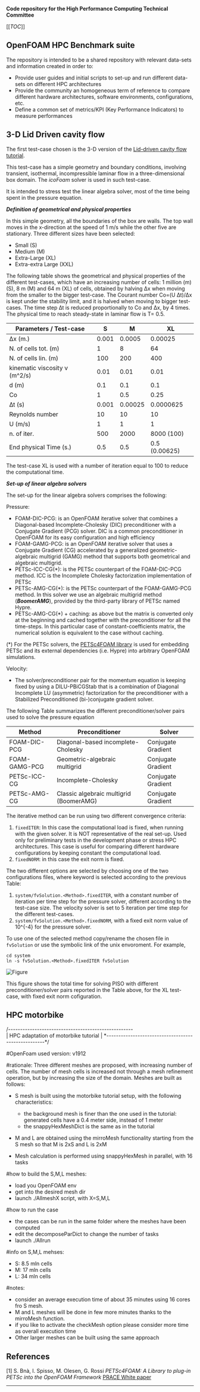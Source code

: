 **Code repository for the High Performance Computing Technical Committee**

[[_TOC_]]

## OpenFOAM HPC Benchmark suite

The repository is intended to be a shared repository with relevant data-sets and information created in order to:

- Provide user guides and initial scripts to set-up and run different data-sets on different HPC architectures
- Provide the community an homogeneous term of reference to compare different hardware architectures, software environments, configurations, etc.
- Define a common set of metrics/KPI (Key Performance Indicators) to measure performances


## 3-D Lid Driven cavity flow

[//]: <>  (**3-D Lid Driven cavity flow**)


The first test-case chosen is the 3-D version of the [Lid-driven cavity flow tutorial](https://www.openfoam.com/documentation/tutorial-guide/tutorialse2.php).

This test-case has a simple geometry and boundary conditions, involving transient, isothermal, incompressible laminar flow in a three-dimensional box domain. The *icoFoam* solver is used in such test-case.

It is intended to stress test the linear algebra solver, most of the time being spent in the pressure equation.

***Definition of geometrical and physical properties***

In this simple geometry, all the boundaries of the box are walls. The top wall moves in the x-direction at the speed of 1 m/s while the other five are stationary.
Three different sizes have been selected:

- Small (S)
- Medium (M)
- Extra-Large (XL)
- Extra-extra Large (XXL)

The following table shows the geometrical and physical properties of the different test-cases, which have an increasing number of cells: 1 million (m) (S), 8 m (M) and 64 m (XL) of cells, obtained by halving ∆x when moving from the smaller to the bigger test-case.
The Courant number Co=(U ∆t)/∆x is kept under the stability limit, and it is halved when moving to bigger test-cases.
The time step ∆t is reduced proportionally to Co and ∆x, by 4 times. The physical time to reach steady-state in laminar flow is T= 0.5.


| Parameters / Test-case     |    **S**  | **M** | **XL** |
|----------------------------|-----------|-------|--------|
|   ∆x (m.)                  |  0.001    | 0.0005| 0.00025|
| N. of cells tot. (m)       | 1         | 8     |  64    |
| N. of cells lin. (m)       | 100       | 200   | 400    |
| kinematic viscosity ν (m^2/s)| 0.01    | 0.01  | 0.01   |
| d (m)                      | 0.1       | 0.1   | 0.1    |
| Co                         | 1         | 0.5   | 0.25   |
| ∆t (s)                     | 0.001     |0.00025|0.0000625|
| Reynolds number            | 10        | 10    | 10     |
| U (m/s)                    | 1         | 1     | 1      |
| n. of iter.                | 500       | 2000  | 8000 (100) |
| End physical Time (s.)   | 0.5       | 0.5   | 0.5 (0.00625)|

The test-case XL is used with a number of iteration equal to 100 to reduce the computational time.

***Set-up of linear algebra solvers***

The set-up for the linear algebra solvers comprises the following:

Pressure:
- FOAM-DIC-PCG: is an OpenFOAM iterative solver that combines a Diagonal-based Incomplete-Cholesky (DIC) preconditioner with a Conjugate Gradient (PCG) solver. DIC is a common preconditioner in OpenFOAM for its easy configuration and high efficiency
- FOAM-GAMG-PCG: is an OpenFOAM iterative solver that uses a Conjugate Gradient (CG) accelerated by a generalized geometric-algebraic  multigrid (GAMG) method that supports both geometrical and algebraic multigrid.
- PETSc-ICC-CG(*):  is the PETSc counterpart of the FOAM-DIC-PCG method. ICC is the Incomplete Cholesky factorization implementation of PETSc
- PETSc-AMG-CG(*):  is the PETSc counterpart of the FOAM-GAMG-PCG method.  In this solver we use an algebraic multigrid method (***BoomerAMG***), provided by the third-party library of PETSc named Hypre.
- PETSc-AMG-CG(*) + caching: as above but the matrix is converted only at the beginning and cached together with the preconditioner for all the time-steps. In this particular case of constant-coefficients matrix, the numerical solution is equivalent to the case without caching.

(*) For the PETSc solvers, the [PETSc4FOAM library][readme petscfoam]
is used for embedding PETSc and its external dependencies (i.e. Hypre) into arbitrary OpenFOAM simulations.

Velocity:
- The solver/preconditioner pair for the momentum equation is keeping fixed by using a DILU-PBiCGStab that is a combination of Diagonal Incomplete LU (asymmetric) factorization for the preconditioner with a Stabilized Preconditioned (bi-)conjugate gradient solver.

The following Table summarizes the different preconditioner/solver pairs used to solve the pressure equation

| Method        | Preconditioner                         | Solver
| ------        | ------                                 | -----
| FOAM-DIC-PCG  | Diagonal-based incomplete-Cholesky     | Conjugate Gradient
| FOAM-GAMG-PCG | Geometric-algebraic multigrid          | Conjugate Gradient
| PETSc-ICC-CG  | Incomplete-Cholesky                    | Conjugate Gradient
| PETSc-AMG-CG  | Classic algebraic multigrid (BoomerAMG)| Conjugate Gradient

The iterative method can be run using two different convergence criteria:

1. `fixedITER`: In this case the computational load is fixed, when running with the given solver. It is NOT representative of the real set-up. Used only for preliminary tests in the development phase or stress HPC architectures. This case is useful for comparing different hardware configurations by keeping constant the computational load. 
2. `fixedNORM`: in this case the exit norm is fixed.

The two different options are selected by choosing one of the two configurations files, where <Method> keyword is selected according to the previous Table:

1. `system/fvSolution.<Method>.fixedITER`, with a constant number of iteration per time step for the pressure solver, different according to the test-case size. The velocity solver is set to 5 iteration per time step for the different test-cases.
2. `system/fvSolution.<Method>.fixedNORM`, with a fixed exit norm value of 10^{-4} for the pressure solver.

To use one of the selected method copy/rename the chosen file in
`fvSolution` or use the symbolic link of the unix envoroment.
For example,
```
cd system
ln -s fvSolution.<Method>.fixedITER fvSolution
```

![Figure](Lid_driven_cavity-3d/assets/time_3d.png "total time for PISO solver, XL Test case")

This figure shows the total time for solving PISO with different preconditioner/solver pairs reported in the Table above, for the XL test-case, with fixed exit norm cofiguration. 

## HPC motorbike

/*----------------------------------------------------*\
|       HPC adaptation of motorbike tutorial           |
\*----------------------------------------------------*/

#OpenFoam used version:
v1912

#rationale:
Three different meshes are proposed, with increasing number of cells. The number of mesh 
cells is increased not through a mesh refinement operation, but by increasing the size of
the domain.
Meshes are built as follows:

- S mesh is built using the motorbike tutorial setup, with the following characteristics:
    * the background mesh is finer than the one used in the tutorial: generated cells have
      a 0.4 meter side, instead of 1 meter
    * the snappyHexMeshDict is the same as in the tutorial
- M and L are obtained using the mirroMesh functionality starting from the S mesh so that 
  M is 2xS and L is 2xM

   
   
- Mesh calculation is performed using snappyHexMesh in parallel, with 16 tasks   
   
#how to build the S,M,L meshes:
- load you OpenFOAM env
- get into the desired mesh dir
- launch ./AllmeshX script, with X=S,M,L

#how to run the case
- the cases can be run in the same folder where the meshes have been computed
- edit the decomposeParDict to change the number of tasks 
- launch ./Allrun

#info on S,M,L mehses:
- S: 8.5 mln cells
- M: 17 mln cells
- L: 34 mln cells

#notes:
- consider an average execution time of about 35 minutes using 16 cores fro S mesh.
- M and L meshes will be done in few more minutes thanks to the mirroMesh function.
- if you like to activate the checkMesh option please consider more time as overall execution time
- Other larger meshes can be built using the same approach


## References

[1] S. Bnà, I. Spisso, M. Olesen, G. Rossi *PETSc4FOAM: A Library to plug-in PETSc into the OpenFOAM
Framework* [PRACE White paper](https://prace-ri.eu/wp-content/uploads/WP294-PETSc4FOAM-A-Library-to-plug-in-PETSc-into-the-OpenFOAM-Framework.pdf)

----

[repo petscfoam]: https://develop.openfoam.com/modules/external-solver/
[readme petscfoam]: https://develop.openfoam.com/modules/external-solver/-/blob/develop/README.md
